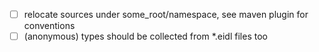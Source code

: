 - [ ] relocate sources under some_root/namespace, see maven plugin for conventions
- [ ] (anonymous) types should be collected from *.eidl files too